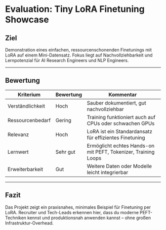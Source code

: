 # Evaluation: Tiny LoRA Finetuning Showcase

##  Ziel

Demonstration eines einfachen, ressourcenschonenden Finetunings mit LoRA auf einem Mini-Datensatz. Fokus liegt auf Nachvollziehbarkeit und Lernpotenzial für AI Research Engineers und NLP Engineers.

---

## Bewertung

| Kriterium             | Bewertung     | Kommentar                                                       |
|----------------------|---------------|------------------------------------------------------------------|
| Verständlichkeit      | Hoch          | Sauber dokumentiert, gut nachvollziehbar                         |
| Ressourcenbedarf      | Gering        | Training funktioniert auch auf CPUs oder schwachen GPUs          |
| Relevanz              | Hoch          | LoRA ist ein Standardansatz für effizientes Finetuning           |
| Lernwert              | Sehr gut      | Ermöglicht echtes Hands-on mit PEFT, Tokenizer, Training Loops   |
| Erweiterbarkeit       | Gut           | Weitere Daten oder Modelle leicht integrierbar                   |

---

## Fazit

Das Projekt zeigt ein praxisnahes, minimales Beispiel für Finetuning per LoRA. Recruiter und Tech-Leads erkennen hier, dass du moderne PEFT-Techniken kennst und produktionsnah anwenden kannst – ohne großen Infrastruktur-Overhead.
